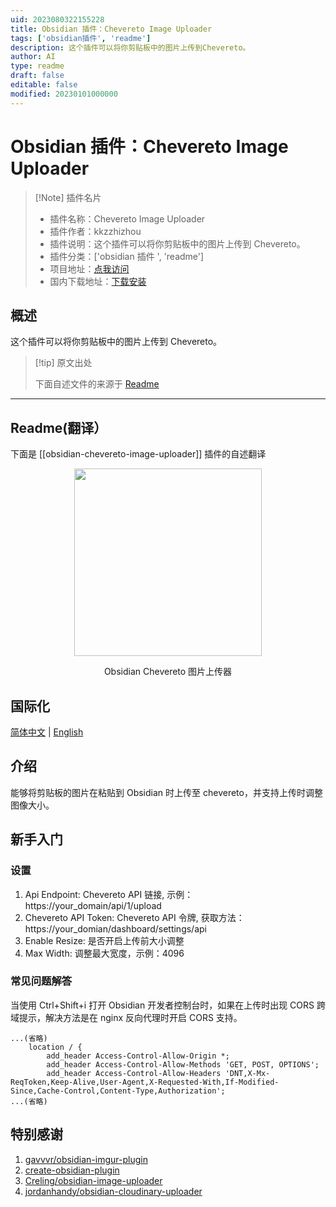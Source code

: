 ```yaml
---
uid: 2023080322155228
title: Obsidian 插件：Chevereto Image Uploader
tags: ['obsidian插件', 'readme']
description: 这个插件可以将你剪贴板中的图片上传到Chevereto。
author: AI
type: readme
draft: false
editable: false
modified: 20230101000000
---
```


# Obsidian 插件：Chevereto Image Uploader

> [!Note] 插件名片
> - 插件名称：Chevereto Image Uploader
> - 插件作者：kkzzhizhou
> - 插件说明：这个插件可以将你剪贴板中的图片上传到 Chevereto。
> - 插件分类：['obsidian 插件 ', 'readme']
> - 项目地址：[点我访问](https://github.com/kkzzhizhou/obsidian-chevereto-image-uploader)
> - 国内下载地址：[下载安装](https://pkmer.cn/products/plugin/pluginMarket/?obsidian-chevereto-image-uploader)

## 概述

这个插件可以将你剪贴板中的图片上传到 Chevereto。

> [!tip] 原文出处
>
>下面自述文件的来源于 [Readme](https://ghproxy.net/https://raw.githubusercontent.com/kkzzhizhou/obsidian-chevereto-image-uploader/main/README.md)

---

## Readme(翻译）

下面是 [[obsidian-chevereto-image-uploader]] 插件的自述翻译

<p align="center">
  <img src="/logo.gif" height="300" />
</p>
<p align="center">
  Obsidian Chevereto 图片上传器
</p>
<p align="center">




</p>

## 国际化

[简体中文](README.md) | [English](README.en-US.md)

## 介绍

能够将剪贴板的图片在粘贴到 Obsidian 时上传至 chevereto，并支持上传时调整图像大小。

## 新手入门

### 设置

1. Api Endpoint: Chevereto API 链接, 示例：https://your_domain/api/1/upload
2. Chevereto API Token: Chevereto API 令牌, 获取方法：https://your_domian/dashboard/settings/api
3. Enable Resize: 是否开启上传前大小调整
4. Max Width: 调整最大宽度，示例：4096

### 常见问题解答

当使用 Ctrl+Shift+i 打开 Obsidian 开发者控制台时，如果在上传时出现 CORS 跨域提示，解决方法是在 nginx 反向代理时开启 CORS 支持。

```nginx
...(省略)
    location / {
        add_header Access-Control-Allow-Origin *;
        add_header Access-Control-Allow-Methods 'GET, POST, OPTIONS';
        add_header Access-Control-Allow-Headers 'DNT,X-Mx-ReqToken,Keep-Alive,User-Agent,X-Requested-With,If-Modified-Since,Cache-Control,Content-Type,Authorization';
...(省略)
```

## 特别感谢

1. [gavvvr/obsidian-imgur-plugin](https://github.com/gavvvr/obsidian-imgur-plugin)
2. [create-obsidian-plugin](https://www.npmjs.com/package/create-obsidian-plugin)
3. [Creling/obsidian-image-uploader](https://github.com/Creling/obsidian-image-uploader)
4. [jordanhandy/obsidian-cloudinary-uploader](https://github.com/jordanhandy/obsidian-cloudinary-uploader)



